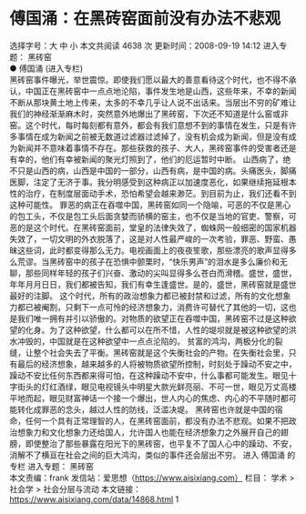 # 傅国涌：在黑砖窑面前没有办法不悲观

选择字号：大 中 小   本文共阅读 4638 次 更新时间：2008-09-19 14:12
进入专题： 黑砖窑  
● 傅国涌 (进入专栏)  
黑砖窑事件曝光，举世震惊。即使我们愿以最大的善意看待这个时代，也不得不承认，中国正在黑砖窑中一点点地沦陷，事件发生地是山西，这些年来，不幸的新闻不断从那块黄土地上传来，太多的不幸几乎让人说不出话来。当层出不穷的矿难让我们的神经渐渐麻木时，突然意外地爆出了黑砖窑，下次还不知道是什么窑或非窑。这个时代，每时每刻都有意外，都会有我们意想不到的事情在发生，只是有许多事情在成为新闻之前被无数道过滤器过滤掉了，没有机会成为新闻，但是没有成为新闻并不意味着事情不存在。那些获救的孩子、大人，黑砖窑事件的受害者还是有幸的，他们有幸被新闻的聚光灯照到了，他们的厄运暂时中断。
山西病了，绝不只是山西的病，山西是中国的一部分，山西有病，是中国的病。头痛医头，脚痛医脚，注定了无济于事。我分明感受到这种病正以加速度恶化，如果继续拖延根本性的治疗，在制度层面动手术，恐怕希望会越来渺茫。到目前为止，我们还看不到这种可能性。
罪恶的病正在吞噬中国，黑砖窑如同一个隐喻，可恶的不仅是黑心的包工头，不仅是包工头后面贪婪而骄横的窑主，也不仅是当地的官吏、警察，可恶的是这个时代。在黑砖窑面前，堂皇的法律失效了，蜘蛛网一般细密的国家机器失效了，一切文明的外衣脱落了，这是对人性最严峻的一次考验，罪恶、野蛮、愚昧这些词，此时都变得那么无力。电视画面上的夜夜笙歌，那些漂亮的歌声显得多么荒谬。当黑砖窑中的孩子在恐惧中颤栗时，“快乐男声”的泪水是多么廉价和无聊，那些同样年轻的孩子们兴奋、激动的尖叫显得多么苍白而滑稽。盛世，盛世，年年月月日日，我们都被告知，我们有幸生逢盛世。是的，盛世，黑砖窑就是盛世最好的注脚。
这个时代，所有的政治想象力都已被封禁和过滤，所有的文化想象力都已被阉割，只剩下一点可怜的经济想象力，消费许可替代了其他的一切，这也是我们唯一拥有并引以骄傲的。对物质的欲望正在吞噬中国，黑砖窑不过是这种欲望的化身。为了这种欲望，什么都可以在所不惜，人性的堤坝就是被这种欲望的洪水冲毁的，中国就是在这种欲望中一点点沦陷的。
贫富的鸿沟，两极分化的裂缝，让整个社会失去了平衡。黑砖窑就是这个失衡社会的产物。在失衡社会里，只有最后的经济想象，越来越多的人将被物质欲望所控制，时刻处于躁动不安之中，躁动不安比任何东西都来得可怕，在这种躁动不安中，什么事都可能发生。眼见十字街头的灯红酒绿，眼见电视镜头中明星大款光鲜亮丽、不可一世，眼见万丈高楼平地而起，眼见财富神话一个接一个爆出，世人内心的焦虑、内心的不平随时都可能转化成罪恶的念头，越过人性的防线，泛滥决堤。
黑砖窑也许就是中国的宿命，任何一个具有正常理智的人，在黑砖窑面前，都没有办法不悲观。如果不把政治想象力和文化想象力还给国人，允许国人也能在经济想象力之外展开自己的翅膀，即使整治了那些暴露在阳光下的黑砖窑，也平复不了国人心中的躁动、不安，消解不了横亘在社会之间的巨大鸿沟，类似的事件还会层出不穷。
进入 傅国涌 的专栏     进入专题： 黑砖窑  
本文责编：frank
发信站：爱思想（https://www.aisixiang.com）
栏目： 学术 > 社会学 > 社会分层与流动
本文链接：https://www.aisixiang.com/data/14868.html
1